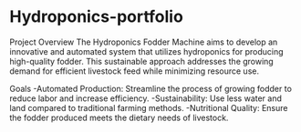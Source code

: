 # Hydroponics-portfolio
Project Overview
The Hydroponics Fodder Machine aims to develop an innovative and automated system that utilizes hydroponics for producing high-quality fodder. This sustainable approach addresses the growing demand for efficient livestock feed while minimizing resource use.

Goals
-Automated Production: Streamline the process of growing fodder to reduce labor and increase efficiency.
-Sustainability: Use less water and land compared to traditional farming methods.
-Nutritional Quality: Ensure the fodder produced meets the dietary needs of livestock.
